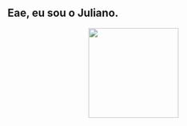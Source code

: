 ## Eae, eu sou o Juliano.

<div align="center">
  <a href="https://github.com/JM-Kiyoshi">
  <img height="180em" src="https://github-readme-stats.vercel.app/api?username=JM-Kiyoshi&show_icons=true&theme=monokai&include_all_commits=true&count_private=true"/>
  
</div>

